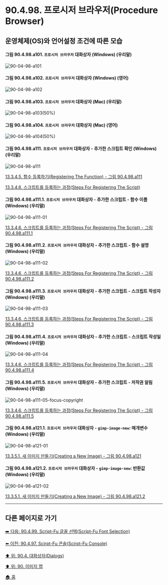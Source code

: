 # 90.4.98. 프로시저 브라우저(Procedure Browser)
## 운영체제(OS)와 언어설정 조건에 따른 모습

<a id="90-04-98-a101"></a>

#### 그림 90.4.98.a101. `프로시저 브라우저` 대화상자 (Windows) (우리말)
![90-04-98-a101](https://github.com/wonder13662/gimp/assets/15767104/47d3addf-f353-4909-88e9-fa3aedc69b9b)

<a id="90-04-98-a102"></a>

#### 그림 90.4.98.a102. `프로시저 브라우저` 대화상자 (Windows) (영어)
![90-04-98-a102](https://github.com/wonder13662/gimp/assets/15767104/46f86fc6-b763-4064-9468-9771ea60b41b)

<a id="90-04-98-a103"></a>

#### 그림 90.4.98.a103. `프로시저 브라우저` 대화상자 (Mac) (우리말)
![90-04-98-a103(50%)](https://github.com/wonder13662/gimp/assets/15767104/fc2f445e-e743-40e4-af39-39b0c823e8bd)

<a id="90-04-98-a104"></a>

#### 그림 90.4.98.a104. `프로시저 브라우저` 대화상자 (Mac) (영어)
![90-04-98-a104(50%)](https://github.com/wonder13662/gimp/assets/15767104/e529975d-df8d-4d0a-abf4-3091b2372384)

<a id="90-04-98-a111"></a>

#### 그림 90.4.98.a111. `프로시저 브라우저` 대화상자 - 추가한 스크립트 확인 (Windows) (우리말)
![90-04-98-a111](https://github.com/wonder13662/gimp/assets/15767104/e35a44e3-27fc-4b62-82b2-2496b012b11b)

[13.3.4.5. 함수 등록하기(Registering The Function) - 그림 90.4.98.a111](./13-03-04-05-registering_the_function.md#90-04-98-a111)

[13.3.4.6. 스크립트를 등록하는 과정(Steps For Registering The Script)](./13-03-04-06-steps_for_registering_the_script.md#90-04-98-a111)

<a id="90-04-98-a111-01"></a>

#### 그림 90.4.98.a111.1. `프로시저 브라우저` 대화상자 - 추가한 스크립트 - 함수 이름 (Windows) (우리말)
![90-04-98-a111-01](https://github.com/wonder13662/gimp/assets/15767104/988b5ec1-fe75-4931-95ce-503e9a8ab94d)

[13.3.4.6. 스크립트를 등록하는 과정(Steps For Registering The Script) - 그림 90.4.98.a111.1](./13-03-04-06-steps_for_registering_the_script.md#90-04-98-a111-01)

<a id="90-04-98-a111-02"></a>

#### 그림 90.4.98.a111.2. `프로시저 브라우저` 대화상자 - 추가한 스크립트 - 함수 설명 (Windows) (우리말)
![90-04-98-a111-02](https://github.com/wonder13662/gimp/assets/15767104/7e5c6482-2d03-4c16-b0a2-2a953f8e4f41)

[13.3.4.6. 스크립트를 등록하는 과정(Steps For Registering The Script) - 그림 90.4.98.a111.2](./13-03-04-06-steps_for_registering_the_script.md#90-04-98-a111-02)

<a id="90-04-98-a111-03"></a>

#### 그림 90.4.98.a111.3. `프로시저 브라우저` 대화상자 - 추가한 스크립트 - 스크립트 작성자 (Windows) (우리말)
![90-04-98-a111-03](https://github.com/wonder13662/gimp/assets/15767104/0bf15ae7-ba04-4520-906d-70edb71a2162)

[13.3.4.6. 스크립트를 등록하는 과정(Steps For Registering The Script) - 그림 90.4.98.a111.3](./13-03-04-06-steps_for_registering_the_script.md#90-04-98-a111-03)

<a id="90-04-98-a111-04"></a>

#### 그림 90.4.98.a111.4. `프로시저 브라우저` 대화상자 - 추가한 스크립트 - 스크립트 작성일 (Windows) (우리말)
![90-04-98-a111-04](https://github.com/wonder13662/gimp/assets/15767104/a7b325af-72d2-49a9-b99c-0e2345ddca6b)

[13.3.4.6. 스크립트를 등록하는 과정(Steps For Registering The Script) - 그림 90.4.98.a111.4](./13-03-04-06-steps_for_registering_the_script.md#90-04-98-a111-04)

<a id="90-04-98-a111-05"></a>

#### 그림 90.4.98.a111.5. `프로시저 브라우저` 대화상자 - 추가한 스크립트 - 저작권 알림 (Windows) (우리말)
![90-04-98-a111-05-focus-copyright](https://github.com/wonder13662/gimp/assets/15767104/f2b40d64-ab90-4a94-9de0-85c4ed56b073)

[13.3.4.6. 스크립트를 등록하는 과정(Steps For Registering The Script) - 그림 90.4.98.a111.5](./13-03-04-06-steps_for_registering_the_script.md#90-04-98-a111-05)

<a id="90-04-98-a121-01"></a>

#### 그림 90.4.98.a121.1. `프로시저 브라우저` 대화상자 - `gimp-image-new`: 매개변수 (Windows) (우리말)
![90-04-98-a121-01](https://github.com/wonder13662/gimp/assets/15767104/ddc6ea1a-0ddf-4409-88bd-d81837fb9be1)

[13.3.5.1. 새 이미지 만들기(Creating a New Image) - 그림 90.4.98.a121](./13-03-05-01-creating_a_new_image.md#90-04-98-a121-01)

<a id="90-04-98-a121-02"></a>

#### 그림 90.4.98.a121.2. `프로시저 브라우저` 대화상자 - `gimp-image-new`: 반환값 (Windows) (우리말)
![90-04-98-a121-02](https://github.com/wonder13662/gimp/assets/15767104/94ebba38-d458-4ed9-a64f-421755082ce2)

[13.3.5.1. 새 이미지 만들기(Creating a New Image) - 그림 90.4.98.a121.2](./13-03-05-01-creating_a_new_image.md#90-04-98-a121-02)

***

## 다른 페이지로 가기

[➡️ 다음: 90.4.99. Script-Fu 글꼴 선택(Script-Fu Font Selection)](./90-04-99-script_fu_font_selection.md)

[⬅️ 이전: 90.4.97. Scirpt-Fu 콘솔(Scirpt-Fu Console)](./90-04-97-script_fu_console.md)

[⬆️ 위: 90.4. 대화상자(Dialogs)](./90-04-00-dialogs.md)

[⬆️ 위: 90. 이미지 맵](./90-00-image-map.md)

[🏠 홈](./00-home.md)
